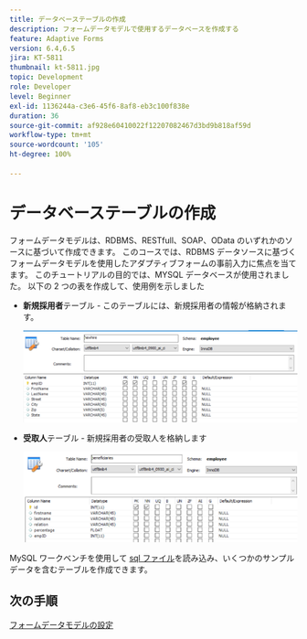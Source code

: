 ```yaml
---
title: データベーステーブルの作成
description: フォームデータモデルで使用するデータベースを作成する
feature: Adaptive Forms
version: 6.4,6.5
jira: KT-5811
thumbnail: kt-5811.jpg
topic: Development
role: Developer
level: Beginner
exl-id: 1136244a-c3e6-45f6-8af8-eb3c100f838e
duration: 36
source-git-commit: af928e60410022f12207082467d3bd9b818af59d
workflow-type: tm+mt
source-wordcount: '105'
ht-degree: 100%

---
```


# データベーステーブルの作成

フォームデータモデルは、RDBMS、RESTfull、SOAP、OData のいずれかのソースに基づいて作成できます。 このコースでは、RDBMS データソースに基づくフォームデータモデルを使用したアダプティブフォームの事前入力に焦点を当てます。 このチュートリアルの目的では、MYSQL データベースが使用されました。 以下の 2 つの表を作成して、使用例を示しました

* **新規採用者**&#x200B;テーブル - このテーブルには、新規採用者の情報が格納されます。

  ![新規採用者](assets/newhire-table.png)


* **受取人**&#x200B;テーブル - 新規採用者の受取人を格納します

  ![受取人](assets/beneficiaries-table.png)

MySQL ワークベンチを使用して [sql ファイル](assets/db-schema.sql)を読み込み、いくつかのサンプルデータを含むテーブルを作成できます。

## 次の手順

[フォームデータモデルの設定](./configuring-form-data-model.md)
